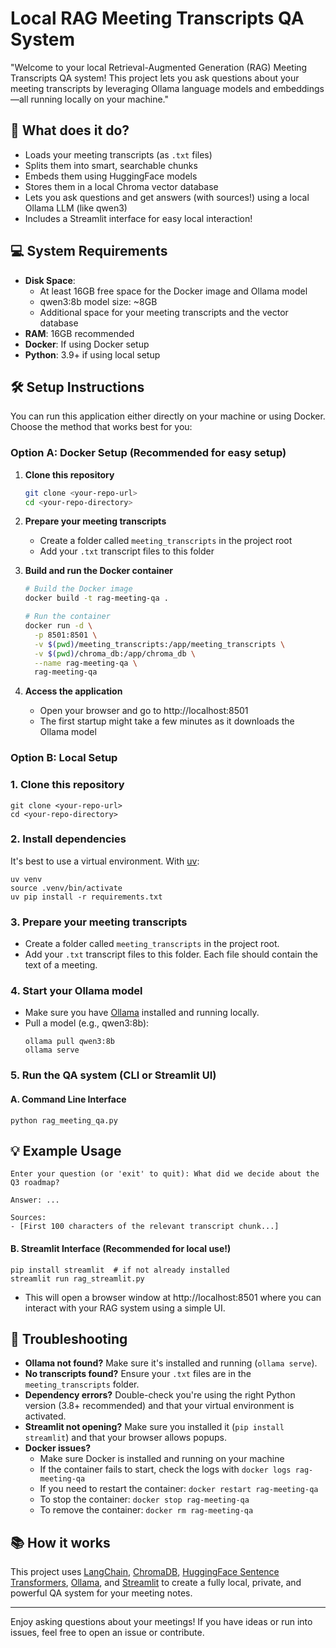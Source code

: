 # Local RAG Meeting Transcripts QA System

"Welcome to your local Retrieval-Augmented Generation (RAG) Meeting Transcripts QA system! This project lets you ask questions about your meeting transcripts by leveraging Ollama language models and embeddings—all running locally on your machine."

## 🚀 What does it do?
- Loads your meeting transcripts (as `.txt` files)
- Splits them into smart, searchable chunks
- Embeds them using HuggingFace models
- Stores them in a local Chroma vector database
- Lets you ask questions and get answers (with sources!) using a local Ollama LLM (like qwen3)
- Includes a Streamlit interface for easy local interaction!

## 💻 System Requirements

- **Disk Space**: 
  - At least 16GB free space for the Docker image and Ollama model
  - qwen3:8b model size: ~8GB
  - Additional space for your meeting transcripts and the vector database
- **RAM**: 16GB recommended
- **Docker**: If using Docker setup
- **Python**: 3.9+ if using local setup

## 🛠️ Setup Instructions

You can run this application either directly on your machine or using Docker. Choose the method that works best for you:

### Option A: Docker Setup (Recommended for easy setup)

1. **Clone this repository**
   ```bash
   git clone <your-repo-url>
   cd <your-repo-directory>
   ```

2. **Prepare your meeting transcripts**
   - Create a folder called `meeting_transcripts` in the project root
   - Add your `.txt` transcript files to this folder

3. **Build and run the Docker container**
   ```bash
   # Build the Docker image
   docker build -t rag-meeting-qa .

   # Run the container
   docker run -d \
     -p 8501:8501 \
     -v $(pwd)/meeting_transcripts:/app/meeting_transcripts \
     -v $(pwd)/chroma_db:/app/chroma_db \
     --name rag-meeting-qa \
     rag-meeting-qa
   ```

4. **Access the application**
   - Open your browser and go to http://localhost:8501
   - The first startup might take a few minutes as it downloads the Ollama model

### Option B: Local Setup

### 1. Clone this repository

```
git clone <your-repo-url>
cd <your-repo-directory>
```

### 2. Install dependencies

It's best to use a virtual environment. With [uv](https://github.com/astral-sh/uv):

```
uv venv
source .venv/bin/activate
uv pip install -r requirements.txt
```

### 3. Prepare your meeting transcripts
- Create a folder called `meeting_transcripts` in the project root.
- Add your `.txt` transcript files to this folder. Each file should contain the text of a meeting.

### 4. Start your Ollama model
- Make sure you have [Ollama](https://ollama.com/) installed and running locally.
- Pull a model (e.g., qwen3:8b):
  ```
  ollama pull qwen3:8b
  ollama serve
  ```

### 5. Run the QA system (CLI or Streamlit UI)

#### **A. Command Line Interface**
```
python rag_meeting_qa.py

```
## 💡 Example Usage
```
Enter your question (or 'exit' to quit): What did we decide about the Q3 roadmap?

Answer: ...

Sources:
- [First 100 characters of the relevant transcript chunk...]

```
#### **B. Streamlit Interface (Recommended for local use!)**

```
pip install streamlit  # if not already installed
streamlit run rag_streamlit.py
```
- This will open a browser window at http://localhost:8501 where you can interact with your RAG system using a simple UI.


## 🧩 Troubleshooting
- **Ollama not found?** Make sure it's installed and running (`ollama serve`).
- **No transcripts found?** Ensure your `.txt` files are in the `meeting_transcripts` folder.
- **Dependency errors?** Double-check you're using the right Python version (3.8+ recommended) and that your virtual environment is activated.
- **Streamlit not opening?** Make sure you installed it (`pip install streamlit`) and that your browser allows popups.
- **Docker issues?**
  - Make sure Docker is installed and running on your machine
  - If the container fails to start, check the logs with `docker logs rag-meeting-qa`
  - If you need to restart the container: `docker restart rag-meeting-qa`
  - To stop the container: `docker stop rag-meeting-qa`
  - To remove the container: `docker rm rag-meeting-qa`

## 📚 How it works
This project uses [LangChain](https://python.langchain.com/), [ChromaDB](https://www.trychroma.com/), [HuggingFace Sentence Transformers](https://www.sbert.net/), [Ollama](https://ollama.com/), and [Streamlit](https://streamlit.io/) to create a fully local, private, and powerful QA system for your meeting notes.

---

Enjoy asking questions about your meetings! If you have ideas or run into issues, feel free to open an issue or contribute. 
